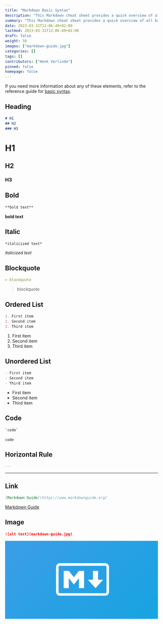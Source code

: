 ```yaml
---
title: "Markdown Basic Syntax"
description: "This Markdown cheat sheet provides a quick overview of all basic Markdown syntax elements."
summary: "This Markdown cheat sheet provides a quick overview of all basic Markdown syntax elements."
date: 2023-03-31T12:06:49+02:00
lastmod: 2023-03-31T12:06:49+02:00
draft: false
weight: 50
images: ["markdown-guide.jpg"]
categories: []
tags: []
contributors: ["Henk Verlinde"]
pinned: false
homepage: false
---
```


If you need more information about any of these elements, refer to the reference guide for [basic syntax](https://www.markdownguide.org/basic-syntax).

## Heading

```md
# H1
## H2
### H3
```

# H1
## H2
### H3

## Bold

```md
**bold text**
```

**bold text**

## Italic

```md
*italicized text*
```

*italicized text*

## Blockquote

```md
> blockquote
```

> blockquote

## Ordered List

```md
1. First item
2. Second item
3. Third item
```

1. First item
2. Second item
3. Third item

## Unordered List

```md
- First item
- Second item
- Third item
```

- First item
- Second item
- Third item

## Code

```bash
`code`
```

`code`

## Horizontal Rule

```md
---
```

---

## Link

```md
[Markdown Guide](https://www.markdownguide.org)
```

[Markdown Guide](https://www.markdownguide.org)

## Image

```md
![alt text](markdown-guide.jpg)
```

![alt text](markdown-guide.jpg)
